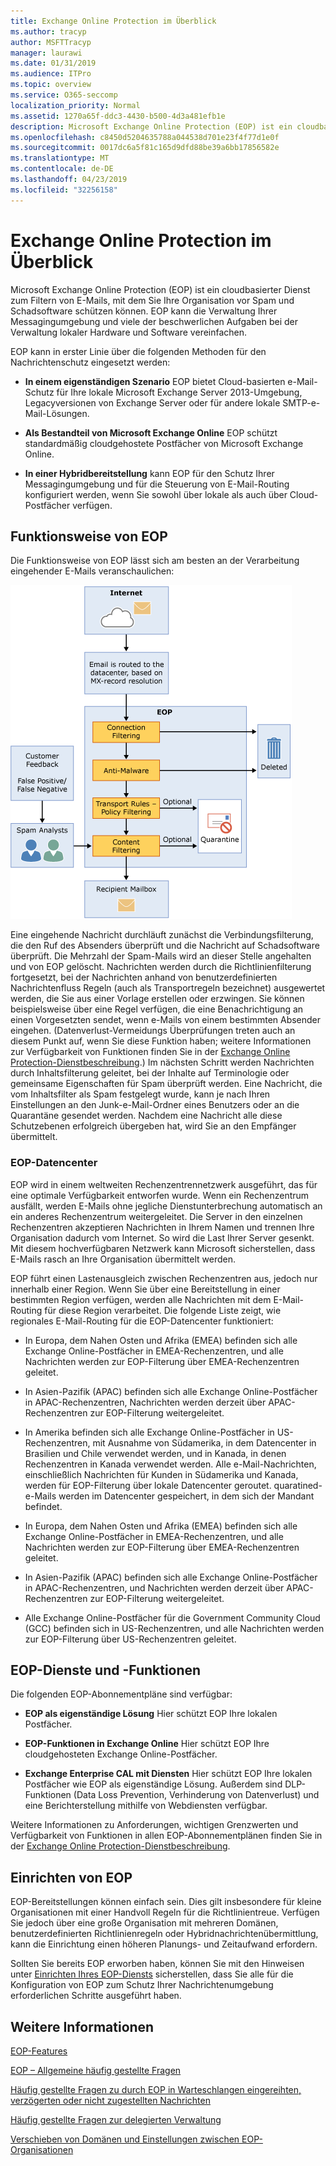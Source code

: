 ```yaml
---
title: Exchange Online Protection im Überblick
ms.author: tracyp
author: MSFTTracyp
manager: laurawi
ms.date: 01/31/2019
ms.audience: ITPro
ms.topic: overview
ms.service: O365-seccomp
localization_priority: Normal
ms.assetid: 1270a65f-ddc3-4430-b500-4d3a481efb1e
description: Microsoft Exchange Online Protection (EOP) ist ein cloudbasierter Dienst zum Filtern von E-Mails, mit dem Sie Ihre Organisation vor Spam und Schadsoftware schützen können.
ms.openlocfilehash: c8450d5204635788a044538d701e23f4f77d1e0f
ms.sourcegitcommit: 0017dc6a5f81c165d9dfd88be39a6bb17856582e
ms.translationtype: MT
ms.contentlocale: de-DE
ms.lasthandoff: 04/23/2019
ms.locfileid: "32256158"
---
```

# <a name="exchange-online-protection-overview"></a>Exchange Online Protection im Überblick

Microsoft Exchange Online Protection (EOP) ist ein cloudbasierter Dienst zum Filtern von E-Mails, mit dem Sie Ihre Organisation vor Spam und Schadsoftware schützen können. EOP kann die Verwaltung Ihrer Messagingumgebung und viele der beschwerlichen Aufgaben bei der Verwaltung lokaler Hardware und Software vereinfachen.
  
EOP kann in erster Linie über die folgenden Methoden für den Nachrichtenschutz eingesetzt werden:
  
- **In einem eigenständigen Szenario** EOP bietet Cloud-basierten e-Mail-Schutz für Ihre lokale Microsoft Exchange Server 2013-Umgebung, Legacyversionen von Exchange Server oder für andere lokale SMTP-e-Mail-Lösungen. 
    
- **Als Bestandteil von Microsoft Exchange Online** EOP schützt standardmäßig cloudgehostete Postfächer von Microsoft Exchange Online. 
    
- **In einer Hybridbereitstellung** kann EOP für den Schutz Ihrer Messagingumgebung und für die Steuerung von E-Mail-Routing konfiguriert werden, wenn Sie sowohl über lokale als auch über Cloud-Postfächer verfügen. 
    
## <a name="how-eop-works"></a>Funktionsweise von EOP

Die Funktionsweise von EOP lässt sich am besten an der Verarbeitung eingehender E-Mails veranschaulichen:
  
![EOP-e-Mail-Verarbeitung](../media/EOP-email-processing.png)
  
Eine eingehende Nachricht durchläuft zunächst die Verbindungsfilterung, die den Ruf des Absenders überprüft und die Nachricht auf Schadsoftware überprüft. Die Mehrzahl der Spam-Mails wird an dieser Stelle angehalten und von EOP gelöscht. Nachrichten werden durch die Richtlinienfilterung fortgesetzt, bei der Nachrichten anhand von benutzerdefinierten Nachrichtenfluss Regeln (auch als Transportregeln bezeichnet) ausgewertet werden, die Sie aus einer Vorlage erstellen oder erzwingen. Sie können beispielsweise über eine Regel verfügen, die eine Benachrichtigung an einen Vorgesetzten sendet, wenn e-Mails von einem bestimmten Absender eingehen. (Datenverlust-Vermeidungs Überprüfungen treten auch an diesem Punkt auf, wenn Sie diese Funktion haben; weitere Informationen zur Verfügbarkeit von Funktionen finden Sie in der [Exchange Online Protection-Dienstbeschreibung](https://go.microsoft.com/fwlink/p/?LinkId=320619).) Im nächsten Schritt werden Nachrichten durch Inhaltsfilterung geleitet, bei der Inhalte auf Terminologie oder gemeinsame Eigenschaften für Spam überprüft werden. Eine Nachricht, die vom Inhaltsfilter als Spam festgelegt wurde, kann je nach Ihren Einstellungen an den Junk-e-Mail-Ordner eines Benutzers oder an die Quarantäne gesendet werden. Nachdem eine Nachricht alle diese Schutzebenen erfolgreich übergeben hat, wird Sie an den Empfänger übermittelt.
  
### <a name="eop-datacenters"></a>EOP-Datencenter

EOP wird in einem weltweiten Rechenzentrennetzwerk ausgeführt, das für eine optimale Verfügbarkeit entworfen wurde. Wenn ein Rechenzentrum ausfällt, werden E-Mails ohne jegliche Dienstunterbrechung automatisch an ein anderes Rechenzentrum weitergeleitet. Die Server in den einzelnen Rechenzentren akzeptieren Nachrichten in Ihrem Namen und trennen Ihre Organisation dadurch vom Internet. So wird die Last Ihrer Server gesenkt. Mit diesem hochverfügbaren Netzwerk kann Microsoft sicherstellen, dass E-Mails rasch an Ihre Organisation übermittelt werden. 
  
EOP führt einen Lastenausgleich zwischen Rechenzentren aus, jedoch nur innerhalb einer Region. Wenn Sie über eine Bereitstellung in einer bestimmten Region verfügen, werden alle Nachrichten mit dem E-Mail-Routing für diese Region verarbeitet. Die folgende Liste zeigt, wie regionales E-Mail-Routing für die EOP-Datencenter funktioniert:
  
    
- In Europa, dem Nahen Osten und Afrika (EMEA) befinden sich alle Exchange Online-Postfächer in EMEA-Rechenzentren, und alle Nachrichten werden zur EOP-Filterung über EMEA-Rechenzentren geleitet.
    
- In Asien-Pazifik (APAC) befinden sich alle Exchange Online-Postfächer in APAC-Rechenzentren, Nachrichten werden derzeit über APAC-Rechenzentren zur EOP-Filterung weitergeleitet.

- In Amerika befinden sich alle Exchange Online-Postfächer in US-Rechenzentren, mit Ausnahme von Südamerika, in dem Datencenter in Brasilien und Chile verwendet werden, und in Kanada, in denen Rechenzentren in Kanada verwendet werden. Alle e-Mail-Nachrichten, einschließlich Nachrichten für Kunden in Südamerika und Kanada, werden für EOP-Filterung über lokale Datencenter geroutet. quaratined-e-Mails werden im Datencenter gespeichert, in dem sich der Mandant befindet.
    
- In Europa, dem Nahen Osten und Afrika (EMEA) befinden sich alle Exchange Online-Postfächer in EMEA-Rechenzentren, und alle Nachrichten werden zur EOP-Filterung über EMEA-Rechenzentren geleitet.
    
- In Asien-Pazifik (APAC) befinden sich alle Exchange Online-Postfächer in APAC-Rechenzentren, und Nachrichten werden derzeit über APAC-Rechenzentren zur EOP-Filterung weitergeleitet.
    
- Alle Exchange Online-Postfächer für die Government Community Cloud (GCC) befinden sich in US-Rechenzentren, und alle Nachrichten werden zur EOP-Filterung über US-Rechenzentren geleitet.
    
## <a name="eop-plans-and-features"></a>EOP-Dienste und -Funktionen

Die folgenden EOP-Abonnementpläne sind verfügbar:
  
- **EOP als eigenständige Lösung** Hier schützt EOP Ihre lokalen Postfächer. 
    
- **EOP-Funktionen in Exchange Online** Hier schützt EOP Ihre cloudgehosteten Exchange Online-Postfächer. 
    
- **Exchange Enterprise CAL mit Diensten** Hier schützt EOP Ihre lokalen Postfächer wie EOP als eigenständige Lösung. Außerdem sind DLP-Funktionen (Data Loss Prevention, Verhinderung von Datenverlust) und eine Berichterstellung mithilfe von Webdiensten verfügbar. 
    
Weitere Informationen zu Anforderungen, wichtigen Grenzwerten und Verfügbarkeit von Funktionen in allen EOP-Abonnementplänen finden Sie in der [Exchange Online Protection-Dienstbeschreibung](https://go.microsoft.com/fwlink/p/?LinkId=320619).
  
## <a name="setting-up-eop"></a>Einrichten von EOP

EOP-Bereitstellungen können einfach sein. Dies gilt insbesondere für kleine Organisationen mit einer Handvoll Regeln für die Richtlinientreue. Verfügen Sie jedoch über eine große Organisation mit mehreren Domänen, benutzerdefinierten Richtlinienregeln oder Hybridnachrichtenübermittlung, kann die Einrichtung einen höheren Planungs- und Zeitaufwand erfordern.
  
Sollten Sie bereits EOP erworben haben, können Sie mit den Hinweisen unter [Einrichten Ihres EOP-Diensts](set-up-your-eop-service.md) sicherstellen, dass Sie alle für die Konfiguration von EOP zum Schutz Ihrer Nachrichtenumgebung erforderlichen Schritte ausgeführt haben. 
  
## <a name="for-more-information"></a>Weitere Informationen

[EOP-Features](eop-features.md)
  
[EOP – Allgemeine häufig gestellte Fragen](eop-general-faq.md)
  
[Häufig gestellte Fragen zu durch EOP in Warteschlangen eingereihten, verzögerten oder nicht zugestellten Nachrichten](eop-queued-deferred-and-bounced-messages-faq.md)
  
[Häufig gestellte Fragen zur delegierten Verwaltung](delegated-administration-faq.md)
  
[Verschieben von Domänen und Einstellungen zwischen EOP-Organisationen](move-domains-and-settings-from-one-eop-organization-to-another-eop-organization.md)
  


